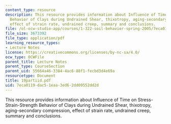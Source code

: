 ```yaml
---
content_type: resource
description: This resource provides information about Influence of Time on Stress-Strain-Strength
  Behavior of Clays during Undrained Shear, thixotropy, aging-secondary compression,
  effect of strain rate, undrained creep, summary and conclusions.
file: /ol-ocw-studio-app/courses/1-322-soil-behavior-spring-2005/7eca0119dac51eaa3ed62dd09552dd2d_19partiid.pdf
file_size: 3673392
file_type: application/pdf
learning_resource_types:
- Lecture Notes
license: https://creativecommons.org/licenses/by-nc-sa/4.0/
ocw_type: OCWFile
parent_title: Lecture Notes
parent_type: CourseSection
parent_uid: 55664a46-3384-4ac6-88f1-fecbd3d4e69a
resourcetype: Document
title: 19partiid.pdf
uid: 7eca0119-dac5-1eaa-3ed6-2dd09552dd2d
---
```

This resource provides information about Influence of Time on Stress-Strain-Strength Behavior of Clays during Undrained Shear, thixotropy, aging-secondary compression, effect of strain rate, undrained creep, summary and conclusions.